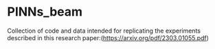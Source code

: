 # PINNs_beam
Collection of code and data intended for replicating the experiments described in this research paper:(https://arxiv.org/pdf/2303.01055.pdf)
